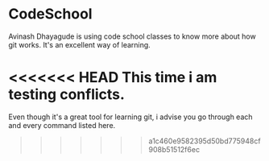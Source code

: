 # CodeSchool
Avinash Dhayagude is using code school classes to know more about how git works.
It's an excellent way of learning.

<<<<<<< HEAD
This time i am testing conflicts.
=======
Even though it's a great tool for learning git, i advise you go through each and every command listed here.
>>>>>>> a1c460e9582395d50bd775948cf908b51512f6ec
